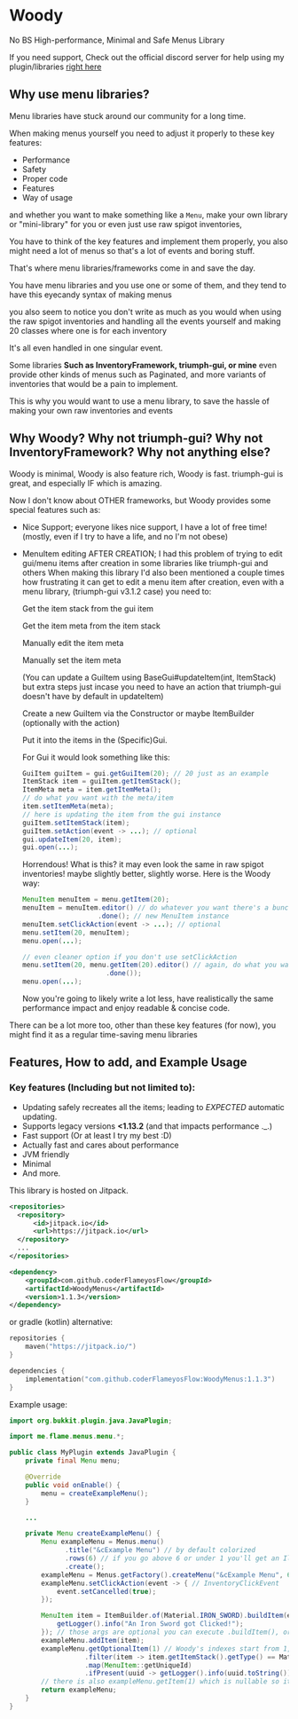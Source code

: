 # Woody
No BS High-performance, Minimal and Safe Menus Library

If you need support, Check out the official discord server for help using my plugin/libraries [right here](https://discord.gg/Zj6KBS7UwX)

## Why use menu libraries?
Menu libraries have stuck around our community for a long time.

When making menus yourself you need to adjust it properly to these key features:
- Performance
- Safety
- Proper code
- Features
- Way of usage

and whether you want to make something like a `Menu`, make your own library or "mini-library" for you or even just use raw spigot inventories,

You have to think of the key features and implement them properly, you also might need a lot of menus so that's a lot of events and boring stuff.

That's where menu libraries/frameworks come in and save the day.

You have menu libraries and you use one or some of them, and they tend to have this eyecandy syntax of making menus

you also seem to notice you don't write as much as you would when using the raw spigot inventories and handling all the events yourself and making 20 classes where one is for each inventory

It's all even handled in one singular event.

Some libraries **Such as InventoryFramework, triumph-gui, or mine** even provide other kinds of menus such as Paginated, and more variants of inventories that would be a pain to implement.

This is why you would want to use a menu library, to save the hassle of making your own raw inventories and events

## Why Woody? Why not triumph-gui? Why not InventoryFramework? Why not anything else?
Woody is minimal, Woody is also feature rich, Woody is fast.
triumph-gui is great, and especially IF which is amazing.

Now I don't know about OTHER frameworks, but Woody provides some special features such as:
- Nice Support; everyone likes nice support, I have a lot of free time! (mostly, even if I try to have a life, and no I'm not obese)
- MenuItem editing AFTER CREATION; 
  I had this problem of trying to edit gui/menu items after creation in some libraries like triumph-gui and others
  When making this library I'd also been mentioned a couple times how frustrating it can get to edit a menu item
  after creation, even with a menu library, (triumph-gui v3.1.2 case) you need to:

    Get the item stack from the gui item

    Get the item meta from the item stack

    Manually edit the item meta

    Manually set the item meta

    (You can update a GuiItem using BaseGui#updateItem(int, ItemStack) but extra steps just incase you need to have an action that triumph-gui doesn't have by default in updateItem)

    Create a new GuiItem via the Constructor or maybe ItemBuilder (optionally with the action)

    Put it into the items in the (Specific)Gui.

    For Gui it would look something like this:

    ```java
    GuiItem guiItem = gui.getGuiItem(20); // 20 just as an example
    ItemStack item = guiItem.getItemStack();
    ItemMeta meta = item.getItemMeta();
    // do what you want with the meta/item
    item.setItemMeta(meta);
    // here is updating the item from the gui instance
    guiItem.setItemStack(item);
    guiItem.setAction(event -> ...); // optional
    gui.updateItem(20, item);
    gui.open(...);
    ```

    Horrendous! What is this? it may even look the same in raw spigot inventories! maybe slightly better, slightly worse.
    Here is the Woody way:

    ```java
    MenuItem menuItem = menu.getItem(20);
    menuItem = menuItem.editor() // do whatever you want there's a bunch of tab completions unless you live under a rock and dont use intellij or at least vscode
                       .done(); // new MenuItem instance
    menuItem.setClickAction(event -> ...); // optional
    menu.setItem(20, menuItem);
    menu.open(...);

    // even cleaner option if you don't use setClickAction
    menu.setItem(20, menu.getItem(20).editor() // again, do what you want
                         .done());
    menu.open(...);
    ```
    Now you're going to likely write a lot less, have realistically the same performance impact and enjoy readable & concise code.

There can be a lot more too, other than these key features (for now), you might find it as a regular time-saving menu libraries

## Features, How to add, and Example Usage

### Key features (Including but not limited to):
- Updating safely recreates all the items; leading to *EXPECTED* automatic updating.
- Supports legacy versions **<1.13.2** (and that impacts performance ._.)
- Fast support (Or at least I try my best :D)
- Actually fast and cares about performance
- JVM friendly
- Minimal
- And more.

This library is hosted on Jitpack.
```xml
<repositories>
  <repository>
      <id>jitpack.io</id>
      <url>https://jitpack.io</url>
  </repository>
  ...
</repositories>

<dependency>
    <groupId>com.github.coderFlameyosFlow</groupId>
    <artifactId>WoodyMenus</artifactId>
    <version>1.1.3</version>
</dependency>
```
or gradle (kotlin) alternative:
```kotlin
repositories {
    maven("https://jitpack.io/")
}

dependencies {
    implementation("com.github.coderFlameyosFlow:WoodyMenus:1.1.3")
}
```

Example usage:
```java
import org.bukkit.plugin.java.JavaPlugin;

import me.flame.menus.menu.*;

public class MyPlugin extends JavaPlugin {
    private final Menu menu;

    @Override
    public void onEnable() {
        menu = createExampleMenu();
    }

    ...

    private Menu createExampleMenu() {
        Menu exampleMenu = Menus.menu()
              .title("&cExample Menu") // by default colorized
              .rows(6) // if you go above 6 or under 1 you'll get an IllegalArgumentException
              .create();
        exampleMenu = Menus.getFactory().createMenu("&cExample Menu", 6); // alternative
        exampleMenu.setClickAction(event -> { // InventoryClickEvent
            event.setCancelled(true); 
        });

        MenuItem item = ItemBuilder.of(Material.IRON_SWORD).buildItem(event -> {
            getLogger().info("An Iron Sword got Clicked!");
        }); // those args are optional you can execute .buildItem(), or even .build() if you want a normal ItemStack
        exampleMenu.addItem(item);
        exampleMenu.getOptionalItem(1) // Woody's indexes start from 1, this is #1, and yes this is an Optional<MenuItem>
                   .filter(item -> item.getItemStack().getType() == Material.IRON_SWORD)
                   .map(MenuItem::getUniqueId)
                   .ifPresent(uuid -> getLogger().info(uuid.toString())); // man I love Optionals
        // there is also exampleMenu.getItem(1) which is nullable so it's better if you use kotlin but worse if you use java (mostly)
        return exampleMenu;
    }
}
```
